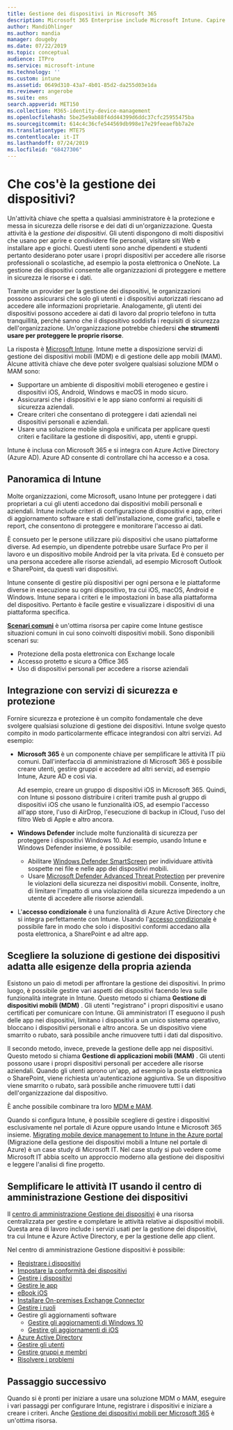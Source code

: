 ```yaml
---
title: Gestione dei dispositivi in Microsoft 365
description: Microsoft 365 Enterprise include Microsoft Intune. Capire le funzionalità di gestione dei dispositivi e delle applicazioni mobili che Intune offre all'organizzazione. Leggere gli scenari comuni e usare Intune per distribuire Microsoft 365 nel proprio ambiente.
author: MandiOhlinger
ms.author: mandia
manager: dougeby
ms.date: 07/22/2019
ms.topic: conceptual
audience: ITPro
ms.service: microsoft-intune
ms.technology: ''
ms.custom: intune
ms.assetid: 0649d310-43a7-4b01-85d2-da255d03e1da
ms.reviewer: angerobe
ms.suite: ems
search.appverid: MET150
ms.collection: M365-identity-device-management
ms.openlocfilehash: 5be25e9ab88f4dd44399d6ddc37cfc25955475ba
ms.sourcegitcommit: 614c4c36cfe544569db998e17e29feeaefbb7a2e
ms.translationtype: MTE75
ms.contentlocale: it-IT
ms.lasthandoff: 07/24/2019
ms.locfileid: "68427306"
---
```

# <a name="what-is-device-management"></a>Che cos'è la gestione dei dispositivi? 

Un'attività chiave che spetta a qualsiasi amministratore è la protezione e messa in sicurezza delle risorse e dei dati di un'organizzazione. Questa attività è la *gestione dei dispositivi*. Gli utenti dispongono di molti dispositivi che usano per aprire e condividere file personali, visitare siti Web e installare app e giochi. Questi utenti sono anche dipendenti e studenti pertanto desiderano poter usare i propri dispositivi per accedere alle risorse professionali o scolastiche, ad esempio la posta elettronica o OneNote. La gestione dei dispositivi consente alle organizzazioni di proteggere e mettere in sicurezza le risorse e i dati. 

Tramite un provider per la gestione dei dispositivi, le organizzazioni possono assicurarsi che solo gli utenti e i dispositivi autorizzati riescano ad accedere alle informazioni proprietarie. Analogamente, gli utenti dei dispositivi possono accedere ai dati di lavoro dal proprio telefono in tutta tranquillità, perché sanno che il dispositivo soddisfa i requisiti di sicurezza dell'organizzazione. Un'organizzazione potrebbe chiedersi **che strumenti usare per proteggere le proprie risorse**.

La risposta è [Microsoft Intune](https://docs.microsoft.com/intune/introduction-intune). Intune mette a disposizione servizi di gestione dei dispositivi mobili (MDM) e di gestione delle app mobili (MAM). Alcune attività chiave che deve poter svolgere qualsiasi soluzione MDM o MAM sono:

- Supportare un ambiente di dispositivi mobili eterogeneo e gestire i dispositivi iOS, Android, Windows e macOS in modo sicuro.
- Assicurarsi che i dispositivi e le app siano conformi ai requisiti di sicurezza aziendali.
- Creare criteri che consentano di proteggere i dati aziendali nei dispositivi personali e aziendali.
- Usare una soluzione mobile singola e unificata per applicare questi criteri e facilitare la gestione di dispositivi, app, utenti e gruppi.

Intune è inclusa con Microsoft 365 e si integra con Azure Active Directory (Azure AD). Azure AD consente di controllare chi ha accesso e a cosa.

## <a name="hello-intune"></a>Panoramica di Intune
Molte organizzazioni, come Microsoft, usano Intune per proteggere i dati proprietari a cui gli utenti accedono dai dispositivi mobili personali e aziendali. Intune include criteri di configurazione di dispositivi e app, criteri di aggiornamento software e stati dell'installazione, come grafici, tabelle e report, che consentono di proteggere e monitorare l'accesso ai dati.

È consueto per le persone utilizzare più dispositivi che usano piattaforme diverse. Ad esempio, un dipendente potrebbe usare Surface Pro per il lavoro e un dispositivo mobile Android per la vita privata. Ed è consueto per una persona accedere alle risorse aziendali, ad esempio Microsoft Outlook e SharePoint, da questi vari dispositivi.

Intune consente di gestire più dispositivi per ogni persona e le piattaforme diverse in esecuzione su ogni dispositivo, tra cui iOS, macOS, Android e Windows. Intune separa i criteri e le impostazioni in base alla piattaforma del dispositivo. Pertanto è facile gestire e visualizzare i dispositivi di una piattaforma specifica.

**[Scenari comuni](https://docs.microsoft.com/intune/common-scenarios)** è un'ottima risorsa per capire come Intune gestisce situazioni comuni in cui sono coinvolti dispositivi mobili. Sono disponibili scenari su:  
- Protezione della posta elettronica con Exchange locale
- Accesso protetto e sicuro a Office 365
- Uso di dispositivi personali per accedere a risorse aziendali

## <a name="integration-with-secure-and-protect-services"></a>Integrazione con servizi di sicurezza e protezione
Fornire sicurezza e protezione è un compito fondamentale che deve svolgere qualsiasi soluzione di gestione dei dispositivi. Intune svolge questo compito in modo particolarmente efficace integrandosi con altri servizi. Ad esempio:

- **Microsoft 365** è un componente chiave per semplificare le attività IT più comuni. Dall'interfaccia di amministrazione di Microsoft 365 è possibile creare utenti, gestire gruppi e accedere ad altri servizi, ad esempio Intune, Azure AD e così via. 

  Ad esempio, creare un gruppo di dispositivi iOS in Microsoft 365. Quindi, con Intune si possono distribuire i criteri tramite push al gruppo di dispositivi iOS che usano le funzionalità iOS, ad esempio l'accesso all'app store, l'uso di AirDrop, l'esecuzione di backup in iCloud, l'uso del filtro Web di Apple e altro ancora.

- **Windows Defender** include molte funzionalità di sicurezza per proteggere i dispositivi Windows 10. Ad esempio, usando Intune e Windows Defender insieme, è possibile: 

  - Abilitare [Windows Defender SmartScreen](https://docs.microsoft.com/intune/endpoint-protection-windows-10) per individuare attività sospette nei file e nelle app dei dispositivi mobili. 
  - Usare [Microsoft Defender Advanced Threat Protection](https://docs.microsoft.com/intune/advanced-threat-protection) per prevenire le violazioni della sicurezza nei dispositivi mobili. Consente, inoltre, di limitare l'impatto di una violazione della sicurezza impedendo a un utente di accedere alle risorse aziendali.

- L'**accesso condizionale** è una funzionalità di Azure Active Directory che si integra perfettamente con Intune. Usando l'[accesso condizionale](https://docs.microsoft.com/intune/conditional-access) è possibile fare in modo che solo i dispositivi conformi accedano alla posta elettronica, a SharePoint e ad altre app. 

## <a name="choose-the-device-management-solution-thats-right-for-you"></a>Scegliere la soluzione di gestione dei dispositivi adatta alle esigenze della propria azienda

Esistono un paio di metodi per affrontare la gestione dei dispositivi. In primo luogo, è possibile gestire vari aspetti dei dispositivi facendo leva sulle funzionalità integrate in Intune. Questo metodo si chiama **Gestione di dispositivi mobili (MDM)** . Gli utenti "registrano" i propri dispositivi e usano certificati per comunicare con Intune. Gli amministratori IT eseguono il push delle app nei dispositivi, limitano i dispositivi a un unico sistema operativo, bloccano i dispositivi personali e altro ancora. Se un dispositivo viene smarrito o rubato, sarà possibile anche rimuovere tutti i dati dal dispositivo. 

Il secondo metodo, invece, prevede la gestione delle app nei dispositivi. Questo metodo si chiama **Gestione di applicazioni mobili (MAM)** . Gli utenti possono usare i propri dispositivi personali per accedere alle risorse aziendali. Quando gli utenti aprono un'app, ad esempio la posta elettronica o SharePoint, viene richiesta un'autenticazione aggiuntiva. Se un dispositivo viene smarrito o rubato, sarà possibile anche rimuovere tutti i dati dell'organizzazione dal dispositivo. 

È anche possibile combinare tra loro [MDM e MAM](https://docs.microsoft.com/intune/byod-technology-decisions).

Quando si configura Intune, è possibile scegliere di gestire i dispositivi esclusivamente nel portale di Azure oppure usando Intune e Microsoft 365 insieme. [Migrating mobile device management to Intune in the Azure portal](https://www.microsoft.com/itshowcase/Article/Content/1042/Migrating-mobile-device-management-to-Intune-in-the-Azure-portal) (Migrazione della gestione dei dispositivi mobili a Intune nel portale di Azure) è un case study di Microsoft IT. Nel case study si può vedere come Microsoft IT abbia scelto un approccio moderno alla gestione dei dispositivi e leggere l'analisi di fine progetto.

## <a name="simplify-it-tasks-using-the-device-management-admin-center"></a>Semplificare le attività IT usando il centro di amministrazione Gestione dei dispositivi

Il [centro di amministrazione Gestione dei dispositivi](https://devicemanagement.portal.azure.com/) è una risorsa centralizzata per gestire e completare le attività relative ai dispositivi mobili. Questa area di lavoro include i servizi usati per la gestione dei dispositivi, tra cui Intune e Azure Active Directory, e per la gestione delle app client. 

Nel centro di amministrazione Gestione dispositivi è possibile:

- [Registrare i dispositivi](https://docs.microsoft.com/intune/device-enrollment)
- [Impostare la conformità dei dispositivi](https://docs.microsoft.com/intune/device-compliance-get-started)
- [Gestire i dispositivi](https://docs.microsoft.com/intune/device-management)
- [Gestire le app](https://docs.microsoft.com/intune/app-management)  
- [eBook iOS](https://docs.microsoft.com/intune/vpp-ebooks-ios)  
- [Installare On-premises Exchange Connector](https://docs.microsoft.com/intune/exchange-connector-install)  
- [Gestire i ruoli](https://docs.microsoft.com/intune/role-based-access-control)  
- Gestire gli aggiornamenti software
  - [Gestire gli aggiornamenti di Windows 10](https://docs.microsoft.com/intune/windows-update-for-business-configure)  
  - [Gestire gli aggiornamenti di iOS](https://docs.microsoft.com/intune/software-updates-ios)  
- [Azure Active Directory](https://docs.microsoft.com/azure/active-directory)  
- [Gestire gli utenti](https://docs.microsoft.com/azure/active-directory/fundamentals/add-users-azure-active-directory)
- [Gestire gruppi e membri](https://docs.microsoft.com/azure/active-directory/fundamentals/active-directory-manage-groups)
- [Risolvere i problemi](https://docs.microsoft.com/intune/help-desk-operators)

## <a name="next-step"></a>Passaggio successivo
Quando si è pronti per iniziare a usare una soluzione MDM o MAM, eseguire i vari passaggi per configurare Intune, registrare i dispositivi e iniziare a creare i criteri. Anche [Gestione dei dispositivi mobili per Microsoft 365](https://docs.microsoft.com/microsoft-365/enterprise/mobility-infrastructure) è un'ottima risorsa.
